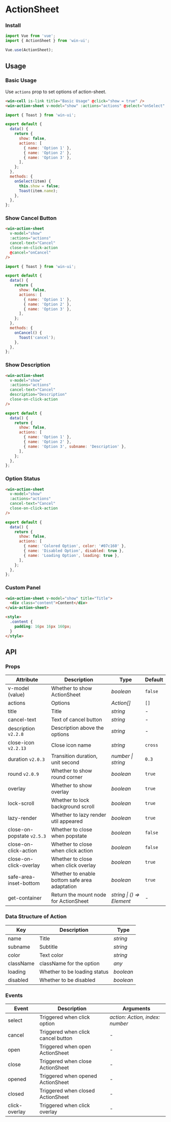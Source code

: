 # ActionSheet

### Install

```js
import Vue from 'vue';
import { ActionSheet } from 'win-ui';

Vue.use(ActionSheet);
```

## Usage

### Basic Usage

Use `actions` prop to set options of action-sheet.

```html
<win-cell is-link title="Basic Usage" @click="show = true" />
<win-action-sheet v-model="show" :actions="actions" @select="onSelect" />
```

```js
import { Toast } from 'win-ui';

export default {
  data() {
    return {
      show: false,
      actions: [
        { name: 'Option 1' },
        { name: 'Option 2' },
        { name: 'Option 3' },
      ],
    };
  },
  methods: {
    onSelect(item) {
      this.show = false;
      Toast(item.name);
    },
  },
};
```

### Show Cancel Button

```html
<win-action-sheet
  v-model="show"
  :actions="actions"
  cancel-text="Cancel"
  close-on-click-action
  @cancel="onCancel"
/>
```

```js
import { Toast } from 'win-ui';

export default {
  data() {
    return {
      show: false,
      actions: [
        { name: 'Option 1' },
        { name: 'Option 2' },
        { name: 'Option 3' },
      ],
    };
  },
  methods: {
    onCancel() {
      Toast('cancel');
    },
  },
};
```

### Show Description

```html
<win-action-sheet
  v-model="show"
  :actions="actions"
  cancel-text="Cancel"
  description="Description"
  close-on-click-action
/>
```

```js
export default {
  data() {
    return {
      show: false,
      actions: [
        { name: 'Option 1' },
        { name: 'Option 2' },
        { name: 'Option 3', subname: 'Description' },
      ],
    };
  },
};
```

### Option Status

```html
<win-action-sheet
  v-model="show"
  :actions="actions"
  cancel-text="Cancel"
  close-on-click-action
/>
```

```js
export default {
  data() {
    return {
      show: false,
      actions: [
        { name: 'Colored Option', color: '#07c160' },
        { name: 'Disabled Option', disabled: true },
        { name: 'Loading Option', loading: true },
      ],
    };
  },
};
```

### Custom Panel

```html
<win-action-sheet v-model="show" title="Title">
  <div class="content">Content</div>
</win-action-sheet>

<style>
  .content {
    padding: 16px 16px 160px;
  }
</style>
```

## API

### Props

| Attribute | Description | Type | Default |
| --- | --- | --- | --- |
| v-model (value) | Whether to show ActionSheet | _boolean_ | `false` |
| actions | Options | _Action[]_ | `[]` |
| title | Title | _string_ | - |
| cancel-text | Text of cancel button | _string_ | - |
| description `v2.2.8` | Description above the options | _string_ | - |
| close-icon `v2.2.13` | Close icon name | _string_ | `cross` |
| duration `v2.0.3` | Transition duration, unit second | _number \| string_ | `0.3` |
| round `v2.0.9` | Whether to show round corner | _boolean_ | `true` |
| overlay | Whether to show overlay | _boolean_ | `true` |
| lock-scroll | Whether to lock background scroll | _boolean_ | `true` |
| lazy-render | Whether to lazy render util appeared | _boolean_ | `true` |
| close-on-popstate `v2.5.3` | Whether to close when popstate | _boolean_ | `false` |
| close-on-click-action | Whether to close when click action | _boolean_ | `false` |
| close-on-click-overlay | Whether to close when click overlay | _boolean_ | `true` |
| safe-area-inset-bottom | Whether to enable bottom safe area adaptation | _boolean_ | `true` |
| get-container | Return the mount node for ActionSheet | _string \| () => Element_ | - |

### Data Structure of Action

| Key       | Description                  | Type      |
| --------- | ---------------------------- | --------- |
| name      | Title                        | _string_  |
| subname   | Subtitle                     | _string_  |
| color     | Text color                   | _string_  |
| className | className for the option     | _any_     |
| loading   | Whether to be loading status | _boolean_ |
| disabled  | Whether to be disabled       | _boolean_ |

### Events

| Event | Description | Arguments |
| --- | --- | --- |
| select | Triggered when click option | _action: Action, index: number_ |
| cancel | Triggered when click cancel button | - |
| open | Triggered when open ActionSheet | - |
| close | Triggered when close ActionSheet | - |
| opened | Triggered when opened ActionSheet | - |
| closed | Triggered when closed ActionSheet | - |
| click-overlay | Triggered when click overlay | - |
